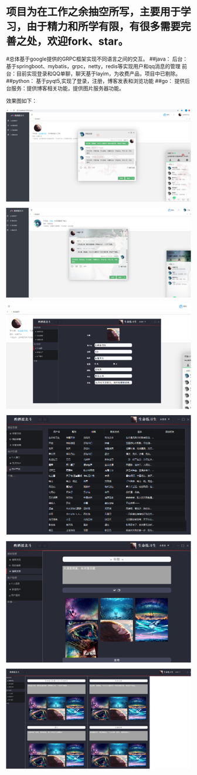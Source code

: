 项目为在工作之余抽空所写，主要用于学习，由于精力和所学有限，有很多需要完善之处，欢迎fork、star。
===
#总体基于google提供的GRPC框架实现不同语言之间的交互。
##java：
  后台：基于springboot、mybatis，grpc，netty，redis等实现用户和qq消息的管理
  前台：目前实现登录和QQ单聊，聊天基于layim，为收费产品，项目中已剔除。
##python：
  基于pyqt5,实现了登录，注册，博客发表和浏览功能
##go：
  提供后台服务：提供博客相关功能，提供图片服务器功能。


效果图如下：
  
![效果图]( /views/1.PNG)

![效果图]( /views/2.PNG)

![效果图]( /views/3.PNG)

![效果图]( /views/4.PNG)

![效果图]( /views/5.PNG)

![效果图]( /views/6.PNG)

